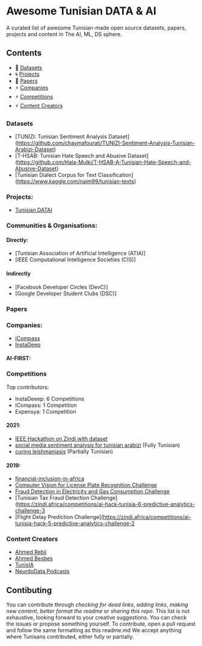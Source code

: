 # Awesome Tunisian DATA & AI
A curated list of awesome Tunisian-made open source datasets, papers, projects and content in The AI, ML, DS sphere.

## Contents

- :book: [Datasets](#datasets)
- :cyclone: [Projects](#projects)
- :newspaper: [Papers](#papers)
- :zap: [Companies](#companies)
- :zap: [Competitions](#competitions)
- :zap: [Content Creators](#contentc)

### Datasets
  * [TUNIZI: Tunisian Sentiment Analysis Dataset] (https://github.com/chaymafourati/TUNIZI-Sentiment-Analysis-Tunisian-Arabizi-Dataset)
  * [T-HSAB: Tunisian Hate Speech and Abusive Dataset] (https://github.com/Hala-Mulki/T-HSAB-A-Tunisian-Hate-Speech-and-Abusive-Dataset)
  * [Tunisian Dialect Corpus for Text Classification] (https://www.kaggle.com/naim99/tunisian-texts)

### Projects:
* [Tunisian DATAI](https://github.com/TounesAI/Awesome-Tunisian-DATAI)

### Communities & Organisations:
#### Directly:
 - [Tunisian Association of Artificial Intelligence (ATIA)]
 - [IEEE Computational Intelligence Societies (CIS)]
#### Indirectly
 - [Facebook Developer Circles (DevC)]
 - [Google Developer Student Clubs (DSC)]

### Papers
### Companies:
* [iCompass](https://www.icompass.tn/)
* [InstaDeep](https://www.instadeep.com/)
#### AI-FIRST:

### Competitions
Top contributors:
- InstaDeeep: 6 Competitions
- ICompass: 1 Competition
- Expensya: 1 Competition

#### 2021:
- [IEEE Hackathon on Zindi with dataset](https://zindi.africa/hackathons/cryptocurrency-closing-price-prediction-challenge/data)
- [social media sentiment analysis for tunisian arabizi](https://zindi.africa/competitions/ai4d-icompass-social-media-sentiment-analysis-for-tunisian-arabizi) (Fully Tunisian)
- [curing leishmaniasis](https://zindi.africa/competitions/indaba-grand-challenge-curing-leishmaniasis) (Partially Tunisian)

#### 2019:
- [financial-inclusion-in-africa](https://zindi.africa/competitions/financial-inclusion-in-africa)
- [Computer Vision for License Plate Recognition Challenge](https://zindi.africa/competitions/ai-hack-tunisia-2-computer-vision-challenge-2)
- [Fraud Detection in Electricity and Gas Consumption Challenge](https://zindi.africa/competitions/ai-hack-tunisia-4-predictive-analytics-challenge-1)
- [Tunisian Tax Fraud Detection Challenge](https://zindi.africa/competitions/ai-hack-tunisia-6-predictive-analytics-challenge-3
- [Flight Delay Prediction Challenge](https://zindi.africa/competitions/ai-tunisia-hack-5-predictive-analytics-challenge-2

### Content Creators
- [Ahmed Rebii](https://www.youtube.com/channel/UClgOxaBHDi6FWTyLtv9pdkA)
- [Ahmed Besbes](https://www.youtube.com/channel/UCP1M7FpkpNljH4r6ORiRg6g)
- [TunisIA](https://www.youtube.com/channel/UCP1M7FpkpNljH4r6ORiRg6g/videos)
- [NeurdoData Podcasts](https://www.youtube.com/watch?v=YBnxAPuOZ14&list=PLjAky_zZAA0TkaCN1-ybbeH6CWOaQ7flx)


## Contibuting
You can contribute through *checking for dead links*, *adding links*, *making new content*, *better format the readme* or *sharing this repo*. This list is not exhaustive, looking forward to your creative suggestions. 
You can check the issues or propose something yourself. To contribute, open a pull request and follow the same formatting as this readme.md
We accept anything where Tunisans contributed, either fully or partially.
